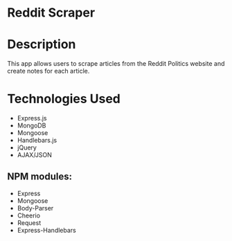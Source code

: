 # Reddit Scraper

# Description 
This app allows users to scrape articles from the Reddit Politics website and create notes for each article.  

# Technologies Used
* Express.js
* MongoDB
* Mongoose
* Handlebars.js
* jQuery
* AJAX/JSON
## NPM modules:
* Express
* Mongoose
* Body-Parser
* Cheerio
* Request
* Express-Handlebars


